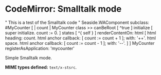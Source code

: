 CodeMirror: Smalltalk mode
==========================

" This is a test of the Smalltalk code " Seaside.WAComponent subclass: \#MyCounter \[ | count | MyCounter class &gt;&gt; canBeRoot \[ ^true \] initialize \[ super initialize. count := 0. \] states \[ ^{ self } \] renderContentOn: html \[ html heading: count. html anchor callback: \[ count := count + 1 \]; with: '++'. html space. html anchor callback: \[ count := count - 1 \]; with: '--'. \] \] MyCounter registerAsApplication: 'mycounter'

Simple Smalltalk mode.

**MIME types defined:** `text/x-stsrc`.
